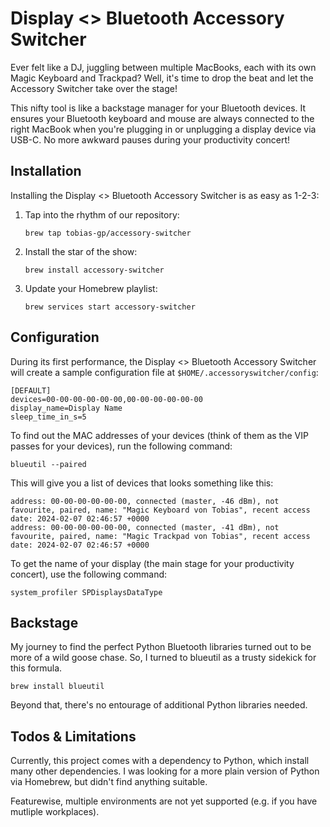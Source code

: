 # Display <> Bluetooth Accessory Switcher

Ever felt like a DJ, juggling between multiple MacBooks, each with its own Magic Keyboard and Trackpad? Well, it's time to drop the beat and let the Accessory Switcher take over the stage!

This nifty tool is like a backstage manager for your Bluetooth devices. It ensures your Bluetooth keyboard and mouse are always connected to the right MacBook when you're plugging in or unplugging a display device via USB-C. No more awkward pauses during your productivity concert!

## Installation

Installing the Display <> Bluetooth Accessory Switcher is as easy as 1-2-3:

1. Tap into the rhythm of our repository:
   ```
   brew tap tobias-gp/accessory-switcher
   ```
2. Install the star of the show:
   ```
   brew install accessory-switcher
   ```
3. Update your Homebrew playlist:
   ```
   brew services start accessory-switcher
   ```

## Configuration

During its first performance, the Display <> Bluetooth Accessory Switcher will create a sample configuration file at `$HOME/.accessoryswitcher/config`: 

```
[DEFAULT]
devices=00-00-00-00-00-00,00-00-00-00-00-00
display_name=Display Name
sleep_time_in_s=5
```

To find out the MAC addresses of your devices (think of them as the VIP passes for your devices), run the following command:

```
blueutil --paired
```

This will give you a list of devices that looks something like this:

```
address: 00-00-00-00-00-00, connected (master, -46 dBm), not favourite, paired, name: "Magic Keyboard von Tobias", recent access date: 2024-02-07 02:46:57 +0000
address: 00-00-00-00-00-00, connected (master, -41 dBm), not favourite, paired, name: "Magic Trackpad von Tobias", recent access date: 2024-02-07 02:46:57 +0000
```

To get the name of your display (the main stage for your productivity concert), use the following command:

```
system_profiler SPDisplaysDataType
```

## Backstage

My journey to find the perfect Python Bluetooth libraries turned out to be more of a wild goose chase. So, I turned to blueutil as a trusty sidekick for this formula. 

```
brew install blueutil
```

Beyond that, there's no entourage of additional Python libraries needed.

## Todos & Limitations

Currently, this project comes with a dependency to Python, which install many other dependencies. I was looking for a more plain version of Python via Homebrew, but didn't find anything suitable. 

Featurewise, multiple environments are not yet supported (e.g. if you have mutliple workplaces).